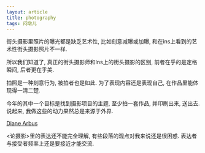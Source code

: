 ```yaml
---
layout: article
title: photography
tags: 闷墩儿
---
```


街头摄影里照片的曝光都是缺乏艺术性, 比如刻意减曝或加曝, 和在ins上看到的艺术性街头摄影照片不一样.

 <!--more-->

所以我们知道了, 真正的街头摄影师和Ins上的街头摄影的区别, 前者在乎的是定格瞬间, 后者更在乎美.

拍照是一种刻意行为, 被拍者也是如此. 为了表现内容还是表现自己, 在作品里能体现得一清二楚. 

今年的其中一个目标是找到摄影项目的主题, 至少拍一套作品, 并印刷出来, 送出去. 说起来, 我做这些的动力果然总是来源于外界.

[Diane Arbus](http://www.artnet.com/artists/diane-arbus/3)

<论摄影>里的表达还不能完全理解, 有些段落的观点对我来说还是很困惑. 表达者与接受者频率上还是要接近才能交流.
